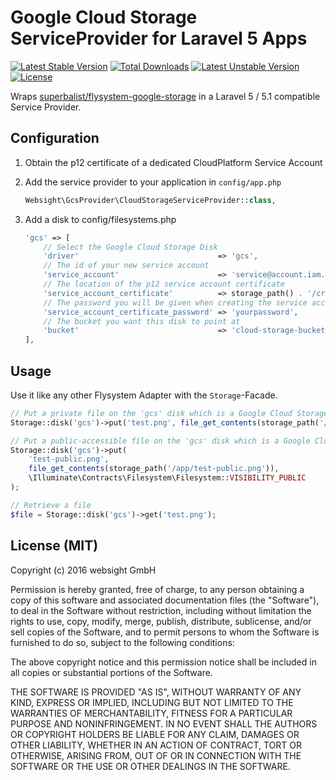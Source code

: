 # Google Cloud Storage ServiceProvider for Laravel 5 Apps

[![Latest Stable Version](https://poser.pugx.org/websight/l5-google-cloud-storage/v/stable)](https://packagist.org/packages/websight/l5-google-cloud-storage) [![Total Downloads](https://poser.pugx.org/websight/l5-google-cloud-storage/downloads)](https://packagist.org/packages/websight/l5-google-cloud-storage) [![Latest Unstable Version](https://poser.pugx.org/websight/l5-google-cloud-storage/v/unstable)](https://packagist.org/packages/websight/l5-google-cloud-storage) [![License](https://poser.pugx.org/websight/l5-google-cloud-storage/license)](https://packagist.org/packages/websight/l5-google-cloud-storage)

Wraps [superbalist/flysystem-google-storage](https://github.com/Superbalist/flysystem-google-storage) in a Laravel 5 / 5.1 compatible
Service Provider.

## Configuration

1. Obtain the p12 certificate of a dedicated CloudPlatform Service Account
2. Add the service provider to your application in ``config/app.php``
   ```php
   Websight\GcsProvider\CloudStorageServiceProvider::class,
   ```

3. Add a disk to config/filesystems.php
   ```php
   'gcs' => [
       // Select the Google Cloud Storage Disk
       'driver'                               => 'gcs',
       // The id of your new service account
       'service_account'                      => 'service@account.iam.gserviceaccount.com',
       // The location of the p12 service account certificate
       'service_account_certificate'          => storage_path() . '/credentials.p12', 
       // The password you will be given when creating the service account
       'service_account_certificate_password' => 'yourpassword',
       // The bucket you want this disk to point at
       'bucket'                               => 'cloud-storage-bucket',
   ],
   ```

## Usage

Use it like any other Flysystem Adapter with the ``Storage``-Facade.

```php
// Put a private file on the 'gcs' disk which is a Google Cloud Storage bucket
Storage::disk('gcs')->put('test.png', file_get_contents(storage_path('/app/test.png')));

// Put a public-accessible file on the 'gcs' disk which is a Google Cloud Storage bucket
Storage::disk('gcs')->put(
    'test-public.png',
    file_get_contents(storage_path('/app/test-public.png')),
    \Illuminate\Contracts\Filesystem\Filesystem::VISIBILITY_PUBLIC
);

// Retrieve a file
$file = Storage::disk('gcs')->get('test.png');
```

## License (MIT)

Copyright (c) 2016 websight GmbH

Permission is hereby granted, free of charge, to any person obtaining a copy
of this software and associated documentation files (the "Software"), to deal
in the Software without restriction, including without limitation the rights
to use, copy, modify, merge, publish, distribute, sublicense, and/or sell
copies of the Software, and to permit persons to whom the Software is
furnished to do so, subject to the following conditions:

The above copyright notice and this permission notice shall be included in
all copies or substantial portions of the Software.

THE SOFTWARE IS PROVIDED "AS IS", WITHOUT WARRANTY OF ANY KIND, EXPRESS OR
IMPLIED, INCLUDING BUT NOT LIMITED TO THE WARRANTIES OF MERCHANTABILITY,
FITNESS FOR A PARTICULAR PURPOSE AND NONINFRINGEMENT.  IN NO EVENT SHALL THE
AUTHORS OR COPYRIGHT HOLDERS BE LIABLE FOR ANY CLAIM, DAMAGES OR OTHER
LIABILITY, WHETHER IN AN ACTION OF CONTRACT, TORT OR OTHERWISE, ARISING FROM,
OUT OF OR IN CONNECTION WITH THE SOFTWARE OR THE USE OR OTHER DEALINGS IN
THE SOFTWARE.

